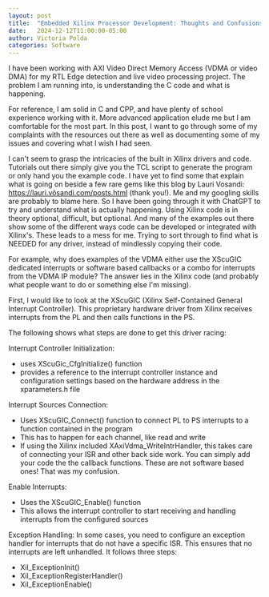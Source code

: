 ```yaml
---
layout: post
title:  "Embedded Xilinx Processor Development: Thoughts and Confusions"
date:   2024-12-12T11:00:00-05:00
author: Victoria Polda
categories: Software
---
```


I have been working with AXI Video Direct Memory Access (VDMA or video DMA) for my RTL Edge detection and live video processing project. The problem I am running into, is understanding the C code and what is happening. 

For reference, I am solid in C and CPP, and have plenty of school experience working with it. More advanced application elude me but I am comfortable for the most part. In this post, I want to go through some of my complaints with the resources out there as well as documenting some of my issues and covering what I wish I had seen.

I can't seem to grasp the intricacies of the built in Xilinx drivers and code. Tutorials out there simply give you the TCL script to generate the program or only hand you the example code. I have yet to find some that explain what is going on beside a few rare gems like this blog by Lauri Vosandi: https://lauri.võsandi.com/posts.html (thank you!). Me and my googling skills are probably to blame here. So I have been going through it with ChatGPT to try and understand what is actually happening. Using Xilinx code is in theory optional, difficult, but optional. And many of the examples out there show some of the different ways code can be developed or integrated with Xilinx's. These leads to a mess for me. Trying to sort through to find what is NEEDED for any driver, instead of mindlessly copying their code. 

For example, why does examples of the VDMA either use the XScuGIC dedicated interrupts or software based callbacks or a combo for interrupts from the VDMA IP module? 
The answer lies in the Xilinx code (and probably what people want to do or something else I'm missing). 

First, I would like to look at the XScuGIC (Xilinx Self-Contained General Interrupt Controller). This proprietary hardware driver from Xilinx receives interrupts from the PL and then calls functions in the PS. 

The following shows what steps are done to get this driver racing:

Interrupt Controller Initialization: 
 - uses XScuGic_CfgInitialize() function
 - provides a reference to the interrupt controller instance and configuration settings based on the hardware address in the xparameters.h file

Interrupt Sources Connection: 
 - Uses XScuGIC_Connect() function to connect PL to PS interrupts to a function contained in the program
 - This has to happen for each channel, like read and write
 - If using the Xilinx included XAxiVdma_WriteIntrHandler, this takes care of connecting your ISR and other back side work. You can simply add your code the the callback functions. These are not software based ones! That was my confusion.

Enable Interrupts: 
 - Uses the XScuGIC_Enable() function
 - This allows the interrupt controller to start receiving and handling interrupts from the configured sources

Exception Handling: In some cases, you need to configure an exception handler for interrupts that do not have a specific ISR. This ensures that no interrupts are left unhandled. 
It follows three steps:
  -  Xil_ExceptionInit()
  -	Xil_ExceptionRegisterHandler()
  -	Xil_ExceptionEnable()
